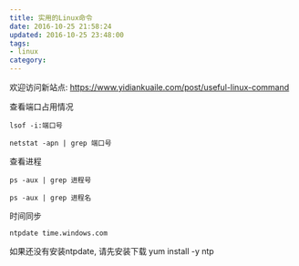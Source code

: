 ```yaml
---
title: 实用的Linux命令
date: 2016-10-25 21:58:24
updated: 2016-10-25 23:48:00
tags:
- linux
category:
---
```


欢迎访问新站点: <https://www.yidiankuaile.com/post/useful-linux-command>

查看端口占用情况

    lsof -i:端口号

    netstat -apn | grep 端口号

查看进程

    ps -aux | grep 进程号

    ps -aux | grep 进程名

时间同步

    ntpdate time.windows.com

如果还没有安装ntpdate, 请先安装下载 yum install -y ntp



